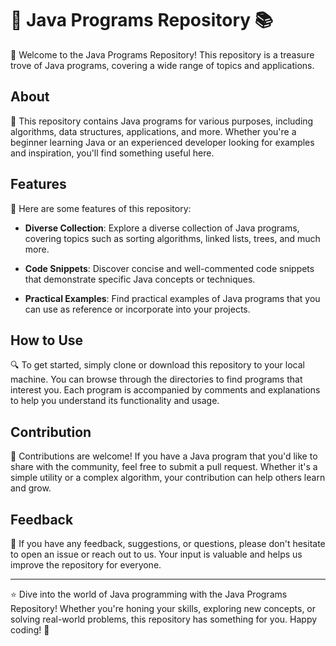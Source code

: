 # 🚀 Java Programs Repository 📚

👋 Welcome to the Java Programs Repository! This repository is a treasure trove of Java programs, covering a wide range of topics and applications.

## About

📝 This repository contains Java programs for various purposes, including algorithms, data structures, applications, and more. Whether you're a beginner learning Java or an experienced developer looking for examples and inspiration, you'll find something useful here.

## Features

🌟 Here are some features of this repository:

- **Diverse Collection**: Explore a diverse collection of Java programs, covering topics such as sorting algorithms, linked lists, trees, and much more.
  
- **Code Snippets**: Discover concise and well-commented code snippets that demonstrate specific Java concepts or techniques.

- **Practical Examples**: Find practical examples of Java programs that you can use as reference or incorporate into your projects.

## How to Use

🔍 To get started, simply clone or download this repository to your local machine. You can browse through the directories to find programs that interest you. Each program is accompanied by comments and explanations to help you understand its functionality and usage.

## Contribution

🤝 Contributions are welcome! If you have a Java program that you'd like to share with the community, feel free to submit a pull request. Whether it's a simple utility or a complex algorithm, your contribution can help others learn and grow.

## Feedback

💬 If you have any feedback, suggestions, or questions, please don't hesitate to open an issue or reach out to us. Your input is valuable and helps us improve the repository for everyone.

---

⭐ Dive into the world of Java programming with the Java Programs Repository! Whether you're honing your skills, exploring new concepts, or solving real-world problems, this repository has something for you. Happy coding! 🎉
